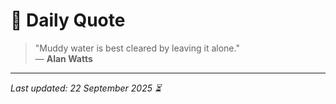 # 📜 Daily Quote

> "Muddy water is best cleared by leaving it alone."  
> — **Alan Watts**

---

_Last updated: 22 September 2025 ⏳_
